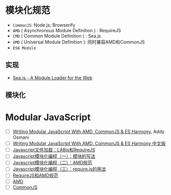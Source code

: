 # 模块化规范

- `CommonJS`: Node.js; Browserify
- `AMD` ( Asynchronous Module Definition ) : RequireJS
- `CMD` ( Common Module Definition ) : Sea.js
- `UMD` ( Universal Module Definition ): 同时兼容AMD和CommonJS
- `ES6 Module`

## 实现
- [Sea.js - A Module Loader for the Web](https://github.com/seajs/seajs)


## 模块化
# Modular JavaScript
- [ ] [Writing Modular JavaScript With AMD, CommonJS & ES Harmony](https://addyosmani.com/writing-modular-js/), Addy Osmani
- [ ] [Writing Modular JavaScript With AMD, CommonJS & ES Harmony 中文版](http://justineo.github.io/singles/writing-modular-js/)
- [ ] [Javascript文件加载：LABjs和RequireJS](http://www.ruanyifeng.com/blog/2011/10/javascript_loading.html)
- [ ] [Javascript模块化编程（一）：模块的写法](http://www.ruanyifeng.com/blog/2012/10/javascript_module.html)
- [ ] [Javascript模块化编程（二）：AMD规范](http://www.ruanyifeng.com/blog/2012/10/asynchronous_module_definition.html)
- [ ] [Javascript模块化编程（三）：require.js的用法](http://www.ruanyifeng.com/blog/2012/11/require_js.html)
- [ ] [RequireJS和AMD规范](http://javascript.ruanyifeng.com/tool/requirejs.html)
- [ ] [AMD](https://github.com/amdjs/amdjs-api/wiki/AMD)
- [ ] [CommonJS](http://wiki.commonjs.org/wiki/CommonJS)
